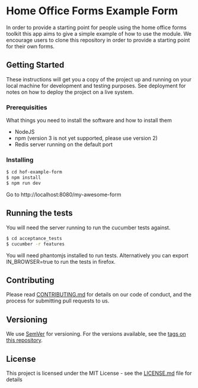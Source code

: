 # Home Office Forms Example Form

In order to provide a starting point for people using the home office forms toolkit this app aims to give a simple example of how to use the module. We encourage users to clone this repository in order to provide a starting point for their own forms.

## Getting Started

These instructions will get you a copy of the project up and running on your local machine for development and testing purposes. See deployment for notes on how to deploy the project on a live system.

### Prerequisities

What things you need to install the software and how to install them
- NodeJS
- npm (version 3 is not yet supported, please use version 2)
- Redis server running on the default port

### Installing

```bash
$ cd hof-example-form
$ npm install
$ npm run dev
```

Go to http://localhost:8080/my-awesome-form

## Running the tests
You will need the server running to run the cucumber tests against.

```bash
$ cd acceptance_tests
$ cucumber -r features
```

You will need phantomjs installed to run tests. Alternatively you can export IN_BROWSER=true to run the tests in firefox.


## Contributing

Please read [CONTRIBUTING.md](CONTRIBUTING.md) for details on our code of conduct, and the process for submitting pull requests to us.

## Versioning

We use [SemVer](http://semver.org/) for versioning. For the versions available, see the [tags on this repository](https://github.com/your/project/tags). 

## License

This project is licensed under the MIT License - see the [LICENSE.md](LICENSE.md) file for details
